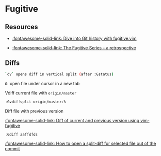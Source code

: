Fugitive
===

Resources
---

- [:fontawesome-solid-link: Dive into Git history with fugitive.vim](https://advancedweb.hu/dive-into-git-history-with-fugitive-vim/)

- [:fontawesome-solid-link: The Fugitive Series - a retrospective](http://vimcasts.org/blog/2011/05/the-fugitive-series/)


Diffs
---

```bash
`dv` opens diff in vertical split (after :Gstatus)
```

`O`: open file under cursor in a new tab

Vdiff current file with `origin/master`

```bash
:Gvdiffsplit origin/master:%
```

Diff file with previous version

[:fontawesome-solid-link: Diff of current and previous version using vim-fugitive](https://stackoverflow.com/questions/16802629/diff-of-current-and-previous-version-using-vim-fugitive)

```bash
:Gdiff aaffdfds
```

[:fontawesome-solid-link: How to open a split-diff for selected file out of the commit](https://vi.stackexchange.com/questions/16422/how-to-open-a-split-diff-for-selected-file-out-of-the-commit)
